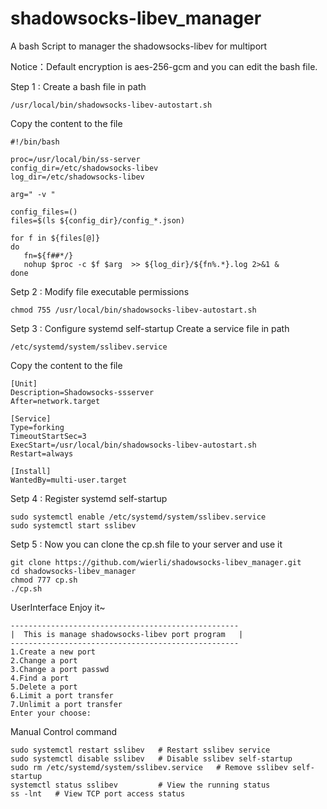 # shadowsocks-libev_manager
A bash Script to manager the shadowsocks-libev for multiport

Notice：Default encryption is aes-256-gcm and you can edit the bash file.

Step 1 : Create a bash file in path
```
/usr/local/bin/shadowsocks-libev-autostart.sh
```
Copy the content to the file

```
#!/bin/bash

proc=/usr/local/bin/ss-server
config_dir=/etc/shadowsocks-libev
log_dir=/etc/shadowsocks-libev

arg=" -v "

config_files=()
files=$(ls ${config_dir}/config_*.json)

for f in ${files[@]}
do 
   fn=${f##*/}
   nohup $proc -c $f $arg  >> ${log_dir}/${fn%.*}.log 2>&1 &
done
```
Setp 2 : Modify file executable permissions

```
chmod 755 /usr/local/bin/shadowsocks-libev-autostart.sh
```
Setp 3 : Configure systemd self-startup
Create a service file in path
```
/etc/systemd/system/sslibev.service
```
Copy the content to the file
```
[Unit]
Description=Shadowsocks-ssserver
After=network.target

[Service]
Type=forking
TimeoutStartSec=3
ExecStart=/usr/local/bin/shadowsocks-libev-autostart.sh
Restart=always

[Install]
WantedBy=multi-user.target
```
Setp 4 : Register systemd self-startup
```
sudo systemctl enable /etc/systemd/system/sslibev.service
sudo systemctl start sslibev
```
Setp 5 : Now you can clone the cp.sh file to your server and use it
```
git clone https://github.com/wierli/shadowsocks-libev_manager.git
cd shadowsocks-libev_manager
chmod 777 cp.sh
./cp.sh
```
UserInterface
Enjoy it~
```
---------------------------------------------------
|  This is manage shadowsocks-libev port program   |
---------------------------------------------------
1.Create a new port
2.Change a port
3.Change a port passwd
4.Find a port
5.Delete a port
6.Limit a port transfer
7.Unlimit a port transfer
Enter your choose:
```

Manual Control command
```
sudo systemctl restart sslibev   # Restart sslibev service
sudo systemctl disable sslibev   # Disable sslibev self-startup
sudo rm /etc/systemd/system/sslibev.service   # Remove sslibev self-startup
systemctl status sslibev         # View the running status
ss -lnt   # View TCP port access status
```
